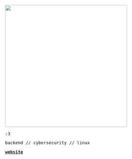 <img src="https://i.imgur.com/nMrgu7N.png" height="400" />


<samp>

:3

backend // cybersecurity // linux

[**website**](https://nisarga.me) 

<samp>
